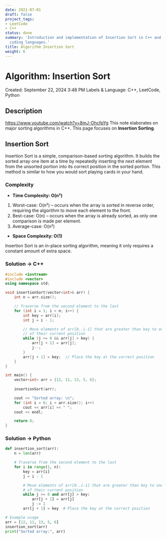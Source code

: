 ```yaml
---
date: 2021-07-01
draft: false
project_tags:
- LeetCode
- C++
status: done
summary: 'Introduction and implementation of Insertion Sort in C++ and Python
  coding languages.'
title: Algorithm Insertion Sort
weight: 6
---
```


# Algorithm: Insertion Sort

Created: September 22, 2024 3:48 PM
Labels & Language: C++, LeetCode, Python

## Description

https://www.youtube.com/watch?v=8mJ-OhcfpYg
This note elaborates on major sorting algorithms in C++. This page focuses on **Insertion Sorting**.

## Insertion Sort

Insertion Sort is a simple, comparison-based sorting algorithm. It builds the sorted array one item at a time by repeatedly inserting the next element from the unsorted portion into its correct position in the sorted portion. This method is similar to how you would sort playing cards in your hand.

### Complexity

- **Time Complexity: O(n²)**
1. Worst-case: O(n²) – occurs when the array is sorted in reverse order, requiring the algorithm to move each element to the front.
2. Best-case: O(n) – occurs when the array is already sorted, as only one comparison is made per element.
3. Average-case: O(n²)
- **Space Complexity: O(1)**

Insertion Sort is an in-place sorting algorithm, meaning it only requires a constant amount of extra space.

### Solution → C++

```cpp
#include <iostream>
#include <vector>
using namespace std;

void insertionSort(vector<int>& arr) {
    int n = arr.size();

    // Traverse from the second element to the last
    for (int i = 1; i < n; i++) {
        int key = arr[i];
        int j = i - 1;

        // Move elements of arr[0..i-1] that are greater than key to one position ahead
        // of their current position
        while (j >= 0 && arr[j] > key) {
            arr[j + 1] = arr[j];
            j--;
        }
        arr[j + 1] = key;  // Place the key at the correct position
    }
}

int main() {
    vector<int> arr = {12, 11, 13, 5, 6};
    
    insertionSort(arr);

    cout << "Sorted array: \n";
    for (int i = 0; i < arr.size(); i++)
        cout << arr[i] << " ";
    cout << endl;

    return 0;
}
```

### Solution → Python

```python
def insertion_sort(arr):
    n = len(arr)

    # Traverse from the second element to the last
    for i in range(1, n):
        key = arr[i]
        j = i - 1

        # Move elements of arr[0..i-1] that are greater than key to one position ahead
        # of their current position
        while j >= 0 and arr[j] > key:
            arr[j + 1] = arr[j]
            j -= 1
        arr[j + 1] = key  # Place the key at the correct position

# Example usage
arr = [12, 11, 13, 5, 6]
insertion_sort(arr)
print("Sorted array:", arr)
```
